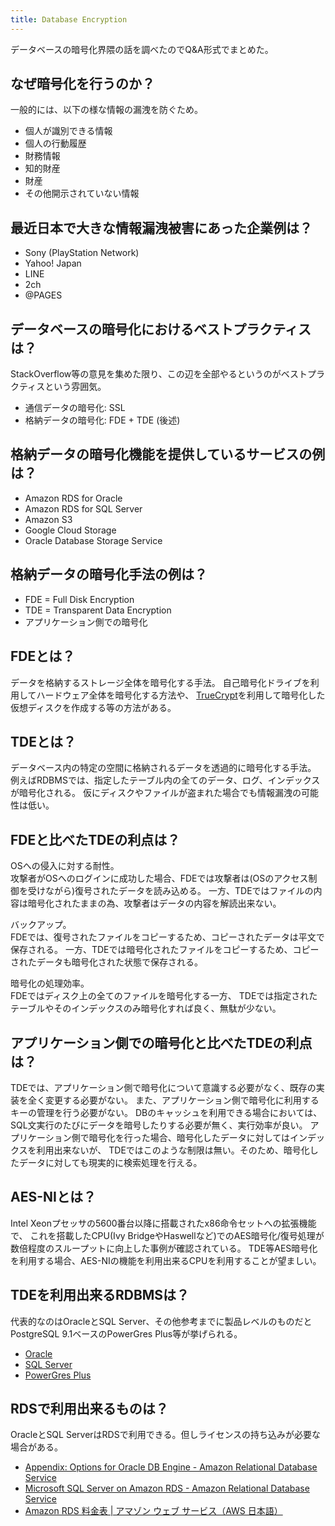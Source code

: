 ```yaml
---
title: Database Encryption
---
```


データベースの暗号化界隈の話を調べたのでQ&A形式でまとめた。

## なぜ暗号化を行うのか？
一般的には、以下の様な情報の漏洩を防ぐため。

* 個人が識別できる情報
* 個人の行動履歴
* 財務情報
* 知的財産
* 財産
* その他開示されていない情報

## 最近日本で大きな情報漏洩被害にあった企業例は？
* Sony (PlayStation Network)
* Yahoo! Japan
* LINE
* 2ch
* @PAGES

## データベースの暗号化におけるベストプラクティスは？
StackOverflow等の意見を集めた限り、この辺を全部やるというのがベストプラクティスという雰囲気。

* 通信データの暗号化: SSL
* 格納データの暗号化: FDE + TDE (後述)

## 格納データの暗号化機能を提供しているサービスの例は？
* Amazon RDS for Oracle
* Amazon RDS for SQL Server
* Amazon S3
* Google Cloud Storage
* Oracle Database Storage Service

## 格納データの暗号化手法の例は？
* FDE = Full Disk Encryption
* TDE = Transparent Data Encryption
* アプリケーション側での暗号化

## FDEとは？
データを格納するストレージ全体を暗号化する手法。
自己暗号化ドライブを利用してハードウェア全体を暗号化する方法や、
[TrueCrypt](http://ja.wikipedia.org/wiki/TrueCrypt)を利用して暗号化した仮想ディスクを作成する等の方法がある。

## TDEとは？
データベース内の特定の空間に格納されるデータを透過的に暗号化する手法。
例えばRDBMSでは、指定したテーブル内の全てのデータ、ログ、インデックスが暗号化される。
仮にディスクやファイルが盗まれた場合でも情報漏洩の可能性は低い。

## FDEと比べたTDEの利点は？

OSへの侵入に対する耐性。  
攻撃者がOSへのログインに成功した場合、FDEでは攻撃者は(OSのアクセス制御を受けながら)復号されたデータを読み込める。
一方、TDEではファイルの内容は暗号化されたままの為、攻撃者はデータの内容を解読出来ない。

バックアップ。  
FDEでは、復号されたファイルをコピーするため、コピーされたデータは平文で保存される。
一方、TDEでは暗号化されたファイルをコピーするため、コピーされたデータも暗号化された状態で保存される。

暗号化の処理効率。  
FDEではディスク上の全てのファイルを暗号化する一方、
TDEでは指定されたテーブルやそのインデックスのみ暗号化すれば良く、無駄が少ない。

## アプリケーション側での暗号化と比べたTDEの利点は？
TDEでは、アプリケーション側で暗号化について意識する必要がなく、既存の実装を全く変更する必要がない。
また、アプリケーション側で暗号化に利用するキーの管理を行う必要がない。
DBのキャッシュを利用できる場合においては、SQL文実行のたびにデータを暗号したりする必要が無く、実行効率が良い。
アプリケーション側で暗号化を行った場合、暗号化したデータに対してはインデックスを利用出来ないが、
TDEではこのような制限は無い。そのため、暗号化したデータに対しても現実的に検索処理を行える。

## AES-NIとは？
Intel Xeonプセッサの5600番台以降に搭載されたx86命令セットへの拡張機能で、
これを搭載したCPU(Ivy BridgeやHaswellなど)でのAES暗号化/復号処理が数倍程度のスループットに向上した事例が確認されている。
TDE等AES暗号化を利用する場合、AES-NIの機能を利用出来るCPUを利用することが望ましい。

## TDEを利用出来るRDBMSは？
代表的なのはOracleとSQL Server、その他参考までに製品レベルのものだとPostgreSQL 9.1ベースのPowerGres Plus等が挙げられる。

* [Oracle](http://docs.oracle.com/cd/E16338_01/network.112/b56286/asotrans.htm)
* [SQL Server](http://msdn.microsoft.com/ja-jp/library/bb934049.aspx)
* [PowerGres Plus](http://powergres.sraoss.co.jp/manual/Plus/V91/linux/tde.html)

## RDSで利用出来るものは？
OracleとSQL ServerはRDSで利用できる。但しライセンスの持ち込みが必要な場合がある。

* [Appendix: Options for Oracle DB Engine - Amazon Relational Database Service](http://docs.aws.amazon.com/AmazonRDS/latest/UserGuide/Appendix.Oracle.Options.html#Appendix.Oracle.Options.AdvSecurity)
* [Microsoft SQL Server on Amazon RDS - Amazon Relational Database Service](http://docs.aws.amazon.com/AmazonRDS/latest/UserGuide/CHAP_SQLServer.html#SQLServer.Concepts.General.Options)
* [Amazon RDS 料金表 | アマゾン ウェブ サービス（AWS 日本語）](http://aws.amazon.com/jp/rds/pricing/)


